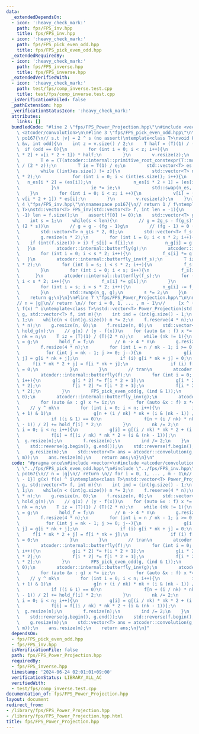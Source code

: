 ```yaml
---
data:
  _extendedDependsOn:
  - icon: ':heavy_check_mark:'
    path: fps/FPS_inv.hpp
    title: fps/FPS_inv.hpp
  - icon: ':heavy_check_mark:'
    path: fps/FPS_pick_even_odd.hpp
    title: fps/FPS_pick_even_odd.hpp
  _extendedRequiredBy:
  - icon: ':heavy_check_mark:'
    path: fps/FPS_inverse.hpp
    title: fps/FPS_inverse.hpp
  _extendedVerifiedWith:
  - icon: ':heavy_check_mark:'
    path: test/fps/comp_inverse.test.cpp
    title: test/fps/comp_inverse.test.cpp
  _isVerificationFailed: false
  _pathExtension: hpp
  _verificationStatusIcon: ':heavy_check_mark:'
  attributes:
    links: []
  bundledCode: "#line 2 \"fps/FPS_Power_Projection.hpp\"\n#include <vector>\n#include\
    \ <atcoder/convolution>\n\n#line 3 \"fps/FPS_pick_even_odd.hpp\"\n\nnamespace\
    \ po167{\n// s.t |v| = 2 ^ s (no assert)\ntemplate<class T>\nvoid FPS_pick_even_odd(std::vector<T>\
    \ &v, int odd){\n    int z = v.size() / 2;\n    T half = (T)(1) / (T)(2);\n  \
    \  if (odd == 0){\n        for (int i = 0; i < z; i++){\n            v[i] = (v[i\
    \ * 2] + v[i * 2 + 1]) * half;\n        }\n        v.resize(z);\n    } else {\n\
    \        T e = (T(atcoder::internal::primitive_root_constexpr(T::mod()))).pow(T::mod()\
    \ / (2 * z));\n        T ie = T(1) / e;\n        std::vector<T> es = {half};\n\
    \        while ((int)es.size() != z){\n            std::vector<T> n_es((int)es.size()\
    \ * 2);\n            for (int i = 0; i < (int)es.size(); i++){\n             \
    \   n_es[i * 2] = (es[i]);\n                n_es[i * 2 + 1] = (es[i] * ie);\n\
    \            }\n            ie *= ie;\n            std::swap(n_es, es);\n    \
    \    }\n        for (int i = 0; i < z; i ++){\n            v[i] = (v[i * 2] -\
    \ v[i * 2 + 1]) * es[i];\n        }\n        v.resize(z);\n    }\n}\n}\n#line\
    \ 4 \"fps/FPS_inv.hpp\"\n\nnamespace po167{\n// return 1 / f\ntemplate <class\
    \ T>\nstd::vector<T> FPS_inv(std::vector<T> f, int len = -1){\n    if (len ==\
    \ -1) len = f.size();\n    assert(f[0] != 0);\n    std::vector<T> g = {1 / f[0]};\n\
    \    int s = 1;\n    while(s < len){\n        // g = 2g_s - f(g_s)^2 (mod x ^\
    \ (2 * s))\n        // g = g - (fg - 1)g\n        // (fg - 1) = 0 (mod x ^ (s))\n\
    \        std::vector<T> n_g(s * 2, 0);\n        std::vector<T> f_s(s * 2, 0);\n\
    \        g.resize(s * 2);\n        for (int i = 0; i < s * 2; i++){\n        \
    \    if (int(f.size()) > i) f_s[i] = f[i];\n            n_g[i] = g[i];\n     \
    \   }\n        atcoder::internal::butterfly(g);\n        atcoder::internal::butterfly(f_s);\n\
    \        for (int i = 0; i < s * 2; i++){\n            f_s[i] *= g[i];\n     \
    \   }\n        atcoder::internal::butterfly_inv(f_s);\n        T iz = 1 / (T)(s\
    \ * 2);\n        for (int i = s; i < s * 2; i++){\n            f_s[i] *= iz;\n\
    \        }\n        for (int i = 0; i < s; i++){\n            f_s[i] = 0;\n  \
    \      }\n        atcoder::internal::butterfly(f_s);\n        for (int i = 0;\
    \ i < s * 2; i++){\n            f_s[i] *= g[i];\n        }\n        atcoder::internal::butterfly_inv(f_s);\n\
    \        for (int i = s; i < s * 2; i++){\n            n_g[i] -= f_s[i] * iz;\n\
    \        }\n        std::swap(n_g, g);\n        s *= 2;\n    }\n    g.resize(len);\n\
    \    return g;\n}\n}\n#line 7 \"fps/FPS_Power_Projection.hpp\"\n\nnamespace po167{\n\
    // n = |g|\n// return \n// for i = 0, 1, ... , m - 1\n//     [x ^ {n - 1}] g(x)\
    \ f(x) ^ i\ntemplate<class T>\nstd::vector<T> Power_Projection(std::vector<T>\
    \ g, std::vector<T> f, int m){\n    int ind = (int)g.size() - 1;\n    int n =\
    \ 1;\n    while(n < (int)g.size()) n *= 2;\n    f.reserve(4 * n);\n    g.reserve(4\
    \ * n);\n    g.resize(n, 0);\n    f.resize(n, 0);\n    std::vector<T> hold_f(n),\
    \ hold_g(n);\n    // g(x) / (y - f(x))\n    for (auto &x : f) x *= -1;\n    int\
    \ nk = n;\n    T iz = (T)(1) / (T)(2 * n);\n    while (nk != 1){\n        hold_g\
    \ = g;\n        hold_f = f;\n        // n -> 4 * n\n        g.resize(4 * n);\n\
    \        f.resize(4 * n);\n        for (int i = n / nk - 1; i >= 0; i--){\n  \
    \          for (int j = nk - 1; j >= 0; j--){\n                g[i * nk * 2 +\
    \ j] = g[i * nk + j];\n                if (i) g[i * nk + j] = 0;\n           \
    \     f[i * nk * 2 + j] = f[i * nk + j];\n                if (i) f[i * nk + j]\
    \ = 0;\n            }\n        }\n        // tran\n        atcoder::internal::butterfly(g);\n\
    \        atcoder::internal::butterfly(f);\n        for (int i = 0; i < 2 * n;\
    \ i++){\n            g[i * 2] *= f[i * 2 + 1];\n            g[i * 2 + 1] *= f[i\
    \ * 2];\n            f[i * 2] *= f[i * 2 + 1];\n            f[i * 2 + 1] = f[i\
    \ * 2];\n        }\n        FPS_pick_even_odd(g, (ind & 1));\n        FPS_pick_even_odd(f,\
    \ 0);\n        atcoder::internal::butterfly_inv(g);\n        atcoder::internal::butterfly_inv(f);\n\
    \        for (auto &x : g) x *= iz;\n        for (auto &x : f) x *= iz;\n    \
    \    // y ^ nk\n        for (int i = 0; i < n; i++){\n            if ((ind + i\
    \ + 1) & 1)\n                g[n + (i / nk) * nk + (i & (nk - 1)) / 2] += hold_g[i];\n\
    \            if ((i & 1) == 0)\n                f[n + (i / nk) * nk + (i & (nk\
    \ - 1)) / 2] += hold_f[i] * 2;\n        }\n        nk /= 2;\n        for (int\
    \ i = 0; i < n; i++){\n            g[i] = g[(i / nk) * nk * 2 + (i & (nk - 1))];\n\
    \            f[i] = f[(i / nk) * nk * 2 + (i & (nk - 1))];\n        }\n      \
    \  g.resize(n);\n        f.resize(n);\n        ind /= 2;\n    }\n    f.push_back(1);\n\
    \    std::reverse(g.begin(), g.end());\n    std::reverse(f.begin(), f.end());\n\
    \    g.resize(m);\n    std::vector<T> ans = atcoder::convolution(g, FPS_inv(f,\
    \ m));\n    ans.resize(m);\n    return ans;\n}\n}\n"
  code: "#pragma once\n#include <vector>\n#include <atcoder/convolution>\n\n#include\
    \ \"../fps/FPS_pick_even_odd.hpp\"\n#include \"../fps/FPS_inv.hpp\"\n\nnamespace\
    \ po167{\n// n = |g|\n// return \n// for i = 0, 1, ... , m - 1\n//     [x ^ {n\
    \ - 1}] g(x) f(x) ^ i\ntemplate<class T>\nstd::vector<T> Power_Projection(std::vector<T>\
    \ g, std::vector<T> f, int m){\n    int ind = (int)g.size() - 1;\n    int n =\
    \ 1;\n    while(n < (int)g.size()) n *= 2;\n    f.reserve(4 * n);\n    g.reserve(4\
    \ * n);\n    g.resize(n, 0);\n    f.resize(n, 0);\n    std::vector<T> hold_f(n),\
    \ hold_g(n);\n    // g(x) / (y - f(x))\n    for (auto &x : f) x *= -1;\n    int\
    \ nk = n;\n    T iz = (T)(1) / (T)(2 * n);\n    while (nk != 1){\n        hold_g\
    \ = g;\n        hold_f = f;\n        // n -> 4 * n\n        g.resize(4 * n);\n\
    \        f.resize(4 * n);\n        for (int i = n / nk - 1; i >= 0; i--){\n  \
    \          for (int j = nk - 1; j >= 0; j--){\n                g[i * nk * 2 +\
    \ j] = g[i * nk + j];\n                if (i) g[i * nk + j] = 0;\n           \
    \     f[i * nk * 2 + j] = f[i * nk + j];\n                if (i) f[i * nk + j]\
    \ = 0;\n            }\n        }\n        // tran\n        atcoder::internal::butterfly(g);\n\
    \        atcoder::internal::butterfly(f);\n        for (int i = 0; i < 2 * n;\
    \ i++){\n            g[i * 2] *= f[i * 2 + 1];\n            g[i * 2 + 1] *= f[i\
    \ * 2];\n            f[i * 2] *= f[i * 2 + 1];\n            f[i * 2 + 1] = f[i\
    \ * 2];\n        }\n        FPS_pick_even_odd(g, (ind & 1));\n        FPS_pick_even_odd(f,\
    \ 0);\n        atcoder::internal::butterfly_inv(g);\n        atcoder::internal::butterfly_inv(f);\n\
    \        for (auto &x : g) x *= iz;\n        for (auto &x : f) x *= iz;\n    \
    \    // y ^ nk\n        for (int i = 0; i < n; i++){\n            if ((ind + i\
    \ + 1) & 1)\n                g[n + (i / nk) * nk + (i & (nk - 1)) / 2] += hold_g[i];\n\
    \            if ((i & 1) == 0)\n                f[n + (i / nk) * nk + (i & (nk\
    \ - 1)) / 2] += hold_f[i] * 2;\n        }\n        nk /= 2;\n        for (int\
    \ i = 0; i < n; i++){\n            g[i] = g[(i / nk) * nk * 2 + (i & (nk - 1))];\n\
    \            f[i] = f[(i / nk) * nk * 2 + (i & (nk - 1))];\n        }\n      \
    \  g.resize(n);\n        f.resize(n);\n        ind /= 2;\n    }\n    f.push_back(1);\n\
    \    std::reverse(g.begin(), g.end());\n    std::reverse(f.begin(), f.end());\n\
    \    g.resize(m);\n    std::vector<T> ans = atcoder::convolution(g, FPS_inv(f,\
    \ m));\n    ans.resize(m);\n    return ans;\n}\n}"
  dependsOn:
  - fps/FPS_pick_even_odd.hpp
  - fps/FPS_inv.hpp
  isVerificationFile: false
  path: fps/FPS_Power_Projection.hpp
  requiredBy:
  - fps/FPS_inverse.hpp
  timestamp: '2024-06-24 02:01:01+09:00'
  verificationStatus: LIBRARY_ALL_AC
  verifiedWith:
  - test/fps/comp_inverse.test.cpp
documentation_of: fps/FPS_Power_Projection.hpp
layout: document
redirect_from:
- /library/fps/FPS_Power_Projection.hpp
- /library/fps/FPS_Power_Projection.hpp.html
title: fps/FPS_Power_Projection.hpp
---
```

